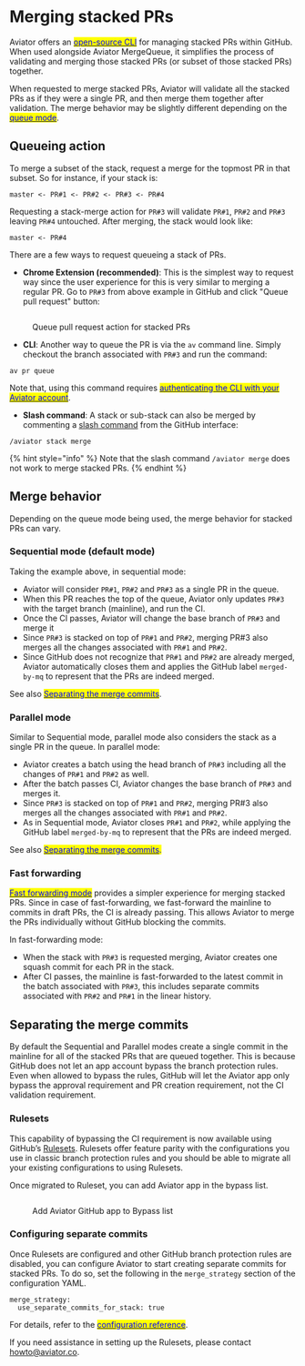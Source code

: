 # Merging stacked PRs

Aviator offers an [<mark style="color:blue;">open-source CLI</mark>](https://github.com/aviator-co/av) for managing stacked PRs within GitHub. When used alongside Aviator MergeQueue, it simplifies the process of validating and merging those stacked PRs (or subset of those stacked PRs) together.

When requested to merge stacked PRs, Aviator will validate all the stacked PRs as if they were a single PR, and then merge them together after validation. The merge behavior may be slightly different depending on the [<mark style="color:blue;">queue mode</mark>](../concepts/queue-modes.md).

## Queueing action

To merge a subset of the stack, request a merge for the topmost PR in that subset. So for instance, if your stack is:

```
master <- PR#1 <- PR#2 <- PR#3 <- PR#4
```

Requesting a stack-merge action for `PR#3` will validate `PR#1`, `PR#2` and `PR#3` leaving `PR#4` untouched. After merging, the stack would look like:

```
master <- PR#4
```

There are a few ways to request queueing a stack of PRs.

* **Chrome Extension (recommended)**: This is the simplest way to request way since the user experience for this is very similar to merging a regular PR. Go to `PR#3` from above example in GitHub and click "Queue pull request" button:

<figure><img src="../../.gitbook/assets/Screenshot 2024-06-21 at 12.25.14 PM.png" alt=""><figcaption><p>Queue pull request action for stacked PRs</p></figcaption></figure>

* **CLI**: Another way to queue the PR is via the `av` command line. Simply checkout the branch associated with `PR#3` and run the command:

```
av pr queue
```

Note that, using this command requires [<mark style="color:blue;">authenticating the CLI with your Aviator account</mark>](https://docs.aviator.co/aviator-cli#setting-up-aviator-mergequeue).

* **Slash command**: A stack or sub-stack can also be merged by commenting a [slash command](../../flexreview/reference/flexreview-slash-commands.md) from the GitHub interface:

```
/aviator stack merge
```

{% hint style="info" %}
Note that the slash command `/aviator merge` does not work to merge stacked PRs.
{% endhint %}

## Merge behavior

Depending on the queue mode being used, the merge behavior for stacked PRs can vary.&#x20;

### Sequential mode (default mode)

Taking the example above, in sequential mode:

* Aviator will consider `PR#1`, `PR#2` and `PR#3` as a single PR in the queue.
* When this PR reaches the top of the queue, Aviator only updates `PR#3` with the target branch (mainline), and run the CI.
* Once the CI passes, Aviator will change the base branch of `PR#3` and merge it
* &#x20;Since `PR#3` is stacked on top of `PR#1` and `PR#2`, merging PR#3 also merges all the changes associated with `PR#1` and `PR#2`.
* Since GitHub does not recognize that `PR#1` and `PR#2` are already merged, Aviator automatically closes them and applies the GitHub label `merged-by-mq` to represent that the PRs are indeed merged.

See also [<mark style="color:blue;">Separating the merge commits</mark>](merging-stacked-prs.md#separating-the-merge-commits).

### Parallel mode

Similar to Sequential mode, parallel mode also considers the stack as a single PR in the queue. In parallel mode:

* Aviator creates a batch using the head branch of `PR#3` including all the changes of `PR#1` and `PR#2` as well.
* After the batch passes CI, Aviator changes the base branch of `PR#3` and merges it.
* Since `PR#3` is stacked on top of `PR#1` and `PR#2`, merging PR#3 also merges all the changes associated with `PR#1` and `PR#2`.
* As in Sequential mode, Aviator closes `PR#1` and `PR#2`, while applying the GitHub label `merged-by-mq` to represent that the PRs are indeed merged.

See also [<mark style="color:blue;">Separating the merge commits</mark>](merging-stacked-prs.md#separating-the-merge-commits)<mark style="color:blue;">.</mark>

### Fast forwarding

[<mark style="color:blue;">Fast forwarding mode</mark>](../concepts/parallel-mode/fast-forwarding.md) provides a  simpler experience for merging stacked PRs. Since in case of fast-forwarding, we fast-forward the mainline to commits in draft PRs, the CI is already passing. This allows Aviator to merge the PRs individually without GitHub blocking the commits.

In fast-forwarding mode:

* When the stack with `PR#3` is requested merging, Aviator creates one squash commit for each PR in the stack.
* After CI passes, the mainline is fast-forwarded to the latest commit in the batch associated with `PR#3`, this includes separate commits associated with `PR#2` and `PR#1` in the linear history.

## Separating the merge commits

By default the Sequential and Parallel modes create a single commit in the mainline for all of the stacked PRs that are queued together. This is because GitHub does not let an app account bypass the branch protection rules. Even when allowed to bypass the rules, GitHub will let the Aviator app only bypass the approval requirement and PR creation requirement, not the CI validation requirement.

### Rulesets

This capability of bypassing the CI requirement is now available using GitHub’s [Rulesets](https://docs.github.com/en/repositories/configuring-branches-and-merges-in-your-repository/managing-rulesets/managing-rulesets-for-a-repository). Rulesets offer feature parity with the configurations you use in classic branch protection rules and you should be able to migrate all your existing configurations to using Rulesets.

Once migrated to Ruleset, you can add Aviator app in the bypass list.

<figure><img src="../../.gitbook/assets/rulesets.avif" alt=""><figcaption><p>Add Aviator GitHub app to Bypass list</p></figcaption></figure>

### **Configuring separate commits**

Once Rulesets are configured and other GitHub branch protection rules are disabled, you can configure Aviator to start creating separate commits for stacked PRs. To do so, set the following in the `merge_strategy` section of the configuration YAML.

```
merge_strategy:
  use_separate_commits_for_stack: true
```

For details, refer to the [<mark style="color:blue;">configuration reference</mark>](https://docs.aviator.co/mergequeue/reference/complete-reference-guide#merge-strategy).

If you need assistance in setting up the Rulesets, please contact [howto@aviator.co](mailto:howto@aviator.co).
